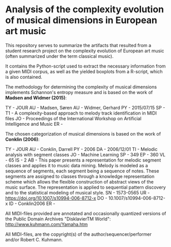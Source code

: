 # Analysis of the complexity evolution of musical dimensions in European art music
This repository serves to summarize the artifacts that resulted from a student research project on the complexity evolution of European art music (often summarized under the term classical music).

It contains the Python-script used to extract the necessary information from a given MIDI corpus, as well as the yielded boxplots from a R-script, which is also contained.

The methodology for determining the complexity of musical dimensions implements Schannon's entropy measure and is based on the work of **Madsen and Widmer (2015)**:

TY - JOUR
AU - Madsen, Søren
AU - Widmer, Gerhard
PY - 2015/07/15
SP - 
T1 - A complexity-based approach to melody track identification in MIDI files
JO - Proceedings of the International Workshop on Artificial Intelligence and Music
ER -  

The chosen categorization of musical dimensions is based on the work of **Conklin (2006)**:

TY - JOUR
AU - Conklin, Darrell
PY - 2006
DA - 2006/12/01
TI - Melodic analysis with segment classes
JO - Machine Learning
SP - 349
EP - 360
VL - 65
IS - 2
AB - This paper presents a representation for melodic segment classes and applies it to music data mining. Melody is modeled as a sequence of segments, each segment being a sequence of notes. These segments are assigned to classes through a knowledge representation scheme which allows the flexible construction of abstract views of the music surface. The representation is applied to sequential pattern discovery and to the statistical modeling of musical style.
SN - 1573-0565
UR - https://doi.org/10.1007/s10994-006-8712-x
DO - 10.1007/s10994-006-8712-x
ID - Conklin2006
ER - 

All MIDI-files provided are annotated and occasionally quantized versions of the Public Domain Archives "DisklavierTM World": http://www.kuhmann.com/Yamaha.htm

All MIDI-files, are the copyright(s) of the author/sequencer/performer and/or Robert C. Kuhmann.
